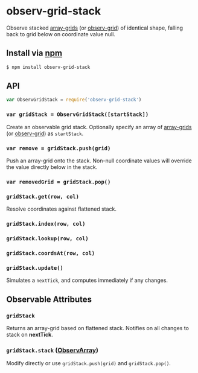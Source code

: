 observ-grid-stack
===

Observe stacked [array-grids](https://github.com/mmckegg/array-grid) (or [observ-grid](https://github.com/mmckegg/observ-grid)) of identical shape, falling back to grid below on coordinate value null.

## Install via [npm](https://npmjs.org/package/observ-grid-stack)

```bash
$ npm install observ-grid-stack
```

## API

```js
var ObservGridStack = require('observ-grid-stack')
```

### `var gridStack = ObservGridStack([startStack])`

Create an observable grid stack. Optionally specify an array of [array-grids](https://github.com/mmckegg/array-grid) (or [observ-grid](https://github.com/mmckegg/observ-grid)) as `startStack`.

### `var remove = gridStack.push(grid)`

Push an array-grid onto the stack. Non-null coordinate values will override the value directly below in the stack.

### `var removedGrid = gridStack.pop()`

### `gridStack.get(row, col)`

Resolve coordinates against flattened stack.

### `gridStack.index(row, col)`

### `gridStack.lookup(row, col)`

### `gridStack.coordsAt(row, col)`

### `gridStack.update()`

Simulates a `nextTick`, and computes immediately if any changes.

## Observable Attributes

### `gridStack`

Returns an array-grid based on flattened stack. Notifies on all changes to stack on **nextTick**.

### `gridStack.stack` ([ObservArray](https://github.com/raynos/observ-array))

Modify directly or use `gridStack.push(grid)` and `gridStack.pop()`.